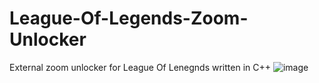 # League-Of-Legends-Zoom-Unlocker

External zoom unlocker for League Of Lenegnds written in C++
![image](https://user-images.githubusercontent.com/42891941/122645327-b4f54c00-d122-11eb-8d08-93c57adb76da.png)
